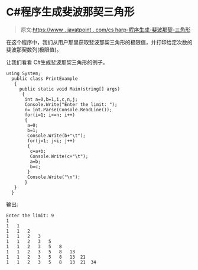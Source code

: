 # C#程序生成斐波那契三角形

> 原文:[https://www . javatpoint . com/cs harp-程序生成-斐波那契-三角形](https://www.javatpoint.com/csharp-program-to-generate-fibonacci-triangle)

在这个程序中，我们从用户那里获取斐波那契三角形的极限值，并打印给定次数的斐波那契数列(极限值)。

让我们看看 C#生成斐波那契三角形的例子。

```
using System;
  public class PrintExample
   {
     public static void Main(string[] args)
      {
       int a=0,b=1,i,c,n,j;    
       Console.Write("Enter the limit: ");  
       n= int.Parse(Console.ReadLine());   
       for(i=1; i<=n; i++)    
       {    
        a=0;    
        b=1;    
        Console.Write(b+"\t");   
        for(j=1; j<i; j++)    
        {    
         c=a+b;    
         Console.Write(c+"\t");    
         a=b;
         b=c;
        }    
        Console.Write("\n");    
       }    
   }
  }

```

输出:

```
Enter the limit: 9
1	
1	1	
1	1	2	
1	1	2	3	
1	1	2	3	5	
1	1	2	3	5	8	
1	1	2	3	5	8	13	
1	1	2	3	5	8	13	21	
1	1	2	3	5	8	13	21	34

```